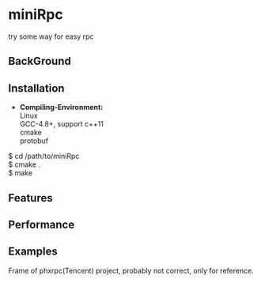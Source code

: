 # miniRpc
try some way for easy rpc

## BackGround

## Installation
 - **Compiling-Environment:**   
 Linux  
 GCC-4.8+, support c++11  
 cmake  
 protobuf  
 
 $ cd /path/to/miniRpc  
 $ cmake .  
 $ make   

## Features

## Performance

## Examples

Frame of phxrpc(Tencent) project, probably not correct, only for reference.
